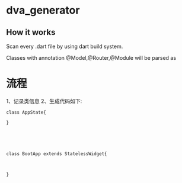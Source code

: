 # dva_generator


## How it works
    
Scan every .dart file by using dart build system.

Classes with annotation @Model,@Router,@Module will be parsed as 


# 流程
1、记录类信息
2、生成代码如下:


```
class AppState{

}





class BootApp extends StatelessWidget{

    

}






```


